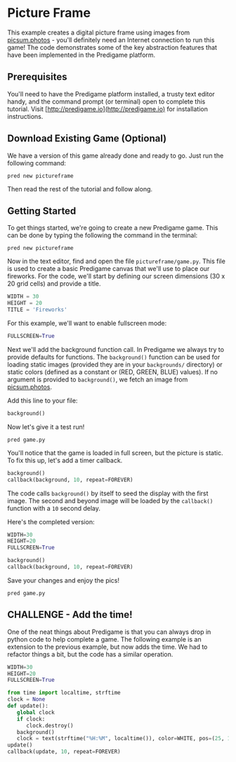 # Picture Frame

This example creates a digital picture frame using images from [picsum.photos](http://picsum.photos/) - you'll definitely need an Internet connection to run this game! The code demonstrates some of the key abstraction features that have been implemented in the Predigame platform.


## Prerequisites
You'll need to have the Predigame platform installed, a trusty text editor handy, and the command prompt (or terminal) open to complete this tutorial. Visit [http://predigame.io](http://predigame.io) for installation instructions.

## Download Existing Game (Optional)
We have a version of this game already done and ready to go. Just run the following command:

```
pred new pictureframe
```

Then read the rest of the tutorial and follow along.


## Getting Started
To get things started, we're going to create a new Predigame game. This can be done by typing the following the command in the terminal:

```
pred new pictureframe
```
Now in the text editor, find and open the file `pictureframe/game.py`. This file is used to create a basic Predigame canvas that we'll use to place our fireworks. For the code, we'll start by defining our screen dimensions (30 x 20 grid cells) and provide a title.

```python
WIDTH = 30
HEIGHT = 20
TITLE = 'Fireworks'
```

For this example, we'll want to enable fullscreen mode:

```python
FULLSCREEN=True
```

Next we'll add the background function call. In Predigame we always try to provide defaults for functions. The `background()` function can be used for loading static images (provided they are in your `backgrounds/` directory) or static colors (defined as a constant or (RED, GREEN, BLUE) values). If no argument is provided to `background()`, we fetch an image from [picsum.photos](http://picsum.photos/).

Add this line to your file:
```python
background()
```

Now let's give it a test run!

```
pred game.py
```
You'll notice that the game is loaded in full screen, but the picture is static. To fix this up, let's add a timer callback.

```python
background()
callback(background, 10, repeat=FOREVER)
```

The code calls `background()` by itself to seed the display with the first image. The second and beyond image will be loaded by the `callback()` function with a `10` second delay.

Here's the completed version:
```python
WIDTH=30
HEIGHT=20
FULLSCREEN=True

background()
callback(background, 10, repeat=FOREVER)
```

Save your changes and enjoy the pics!

```
pred game.py
```

## CHALLENGE - Add the time!
One of the neat things about Predigame is that you can always drop in python code to help complete a game. The following example is an extension to the previous example, but now  adds the time. We had to refactor things a bit, but the code has a similar operation.

```python
WIDTH=30
HEIGHT=20
FULLSCREEN=True

from time import localtime, strftime
clock = None
def update():
   global clock
   if clock:
      clock.destroy()
   background()
   clock = text(strftime("%H:%M", localtime()), color=WHITE, pos=(25, 18), size=2)
update()
callback(update, 10, repeat=FOREVER)
```
